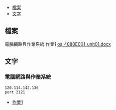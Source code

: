 - [檔案](#檔案)
- [文字](#文字)
## 檔案
電腦網路與作業系統 作業1
[os_4080E001_unit01.docx](#https://github.com/s108000389/File-temporary-storage/files/8113567/os_4080E001_unit01.docx)



## 文字
### 電腦網路與作業系統
```
120.114.142.136
port 2121

```
- [作業1](https://dic.vbird.tw/operating_system/2020unit01.php)

